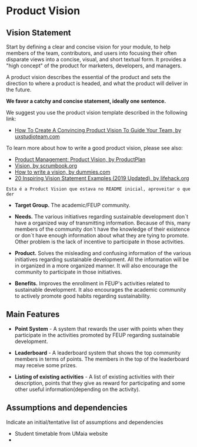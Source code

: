 
# Product Vision

## Vision Statement

Start by defining a clear and concise vision for your module, to help members of the team, contributors, and users into focusing their often disparate views into a concise, visual, and short textual form. It provides a "high concept" of the product for marketers, developers, and managers.

A product vision describes the essential of the product and sets the direction to where a product is headed, and what the product will deliver in the future.

**We favor a catchy and concise statement, ideally one sentence.**

We suggest you use the product vision template described in the following link:

* [How To Create A Convincing Product Vision To Guide Your Team, by uxstudioteam.com](https://uxstudioteam.com/ux-blog/product-vision/)

To learn more about how to write a good product vision, please see also:

* [Product Management: Product Vision, by ProductPlan](https://www.productplan.com/glossary/product-vision/)
* [Vision, by scrumbook.org](http://scrumbook.org/value-stream/vision.html)
* [How to write a vision, by dummies.com](https://www.dummies.com/business/marketing/branding/how-to-write-vision-and-mission-statements-for-your-brand/)
* [20 Inspiring Vision Statement Examples (2019 Updated), by lifehack.org](https://www.lifehack.org/articles/work/20-sample-vision-statement-for-the-new-startup.html)

`Esta é a Product Vision que estava no README inicial, aproveitar o que der`

* **Target Group.**  The academic/FEUP community.

* **Needs.**  The various initiatives regarding sustainable development don´t have a organized way of transmitting information. Because of this,
many members of the community don´t have the knowledge of their existence or don´t have enough information about what they are tying to promote.
Other problem is the lack of incentive to participate in those activities.

* **Product.** Solves the misleading and confusing information of the various initiatives regarding sustainable development. All the information will be in organized in a more organized manner. It will also encourage the community to participate in those initiatives.

* **Benefits.** Improves the enrollment in FEUP's activities related to sustainable development. It also encourages the academic community to actively promote good habits regarding sustainability.

## Main Features

* **Point System** - A system that rewards the user with points when they participate in the activities promoted by FEUP regarding sustainable development.

* **Leaderboard** - A leaderboard system that shows the top community members in terms of points. The members in the top of the leaderboard may receive some prizes.

* **Listing of existing activities** - A list of existing activities with their description, points that they give as reward for participating and some other useful information(depending on the activity).

## Assumptions and dependencies

Indicate an  initial/tentative list of assumptions and dependencies

* Student timetable from UMaia website
*

